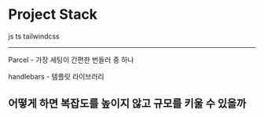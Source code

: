 # Project Stack

js
ts
tailwindcss

<hr/>

Parcel - 가장 세팅이 간편한 번들러 중 하나

handlebars - 템플릿 라이브러리

## 어떻게 하면 복잡도를 높이지 않고 규모를 키울 수 있을까
